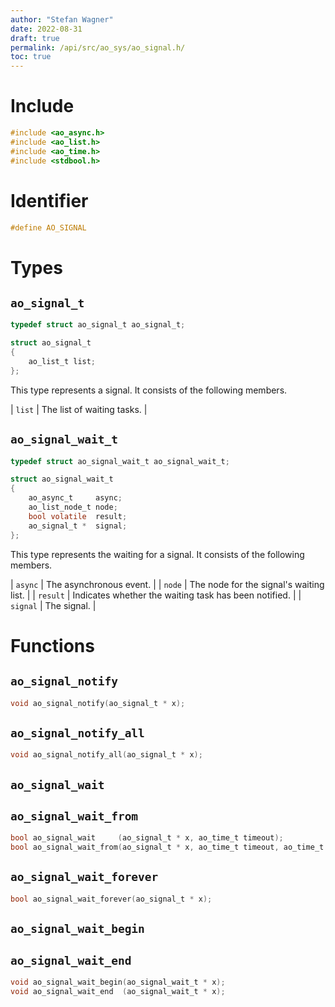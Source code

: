 ```yaml
---
author: "Stefan Wagner"
date: 2022-08-31
draft: true
permalink: /api/src/ao_sys/ao_signal.h/
toc: true
---
```


# Include

```c
#include <ao_async.h>
#include <ao_list.h>
#include <ao_time.h>
#include <stdbool.h>
```

# Identifier

```c
#define AO_SIGNAL
```

# Types

## `ao_signal_t`

```c
typedef struct ao_signal_t ao_signal_t;
```

```c
struct ao_signal_t
{
    ao_list_t list;
};
```

This type represents a signal. It consists of the following members.

| `list` | The list of waiting tasks. |

## `ao_signal_wait_t`

```c
typedef struct ao_signal_wait_t ao_signal_wait_t;
```

```c
struct ao_signal_wait_t
{
    ao_async_t     async;
    ao_list_node_t node;
    bool volatile  result;
    ao_signal_t *  signal;
};
```

This type represents the waiting for a signal. It consists of the following members.

| `async` | The asynchronous event. |
| `node` | The node for the signal's waiting list. |
| `result` | Indicates whether the waiting task has been notified. |
| `signal` | The signal. |

# Functions

## `ao_signal_notify`

```c
void ao_signal_notify(ao_signal_t * x);
```

## `ao_signal_notify_all`

```c
void ao_signal_notify_all(ao_signal_t * x);
```

## `ao_signal_wait`
## `ao_signal_wait_from`

```c
bool ao_signal_wait     (ao_signal_t * x, ao_time_t timeout);
bool ao_signal_wait_from(ao_signal_t * x, ao_time_t timeout, ao_time_t beginning);
```

## `ao_signal_wait_forever`

```c
bool ao_signal_wait_forever(ao_signal_t * x);
```

## `ao_signal_wait_begin`
## `ao_signal_wait_end`

```c
void ao_signal_wait_begin(ao_signal_wait_t * x);
void ao_signal_wait_end  (ao_signal_wait_t * x);
```

